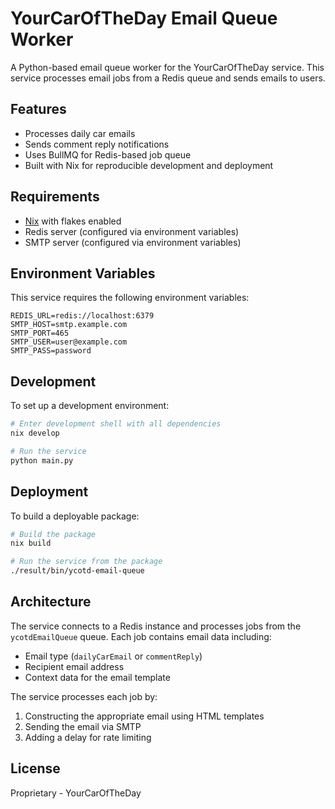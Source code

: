 # YourCarOfTheDay Email Queue Worker

A Python-based email queue worker for the YourCarOfTheDay service. This service processes email jobs from a Redis queue and sends emails to users.

## Features

- Processes daily car emails
- Sends comment reply notifications
- Uses BullMQ for Redis-based job queue
- Built with Nix for reproducible development and deployment

## Requirements

- [Nix](https://nixos.org/download.html) with flakes enabled
- Redis server (configured via environment variables)
- SMTP server (configured via environment variables)

## Environment Variables

This service requires the following environment variables:

```
REDIS_URL=redis://localhost:6379
SMTP_HOST=smtp.example.com
SMTP_PORT=465
SMTP_USER=user@example.com
SMTP_PASS=password
```

## Development

To set up a development environment:

```bash
# Enter development shell with all dependencies
nix develop

# Run the service
python main.py
```

## Deployment

To build a deployable package:

```bash
# Build the package
nix build

# Run the service from the package
./result/bin/ycotd-email-queue
```

## Architecture

The service connects to a Redis instance and processes jobs from the `ycotdEmailQueue` queue. Each job contains email data including:

- Email type (`dailyCarEmail` or `commentReply`)
- Recipient email address
- Context data for the email template

The service processes each job by:
1. Constructing the appropriate email using HTML templates
2. Sending the email via SMTP
3. Adding a delay for rate limiting

## License

Proprietary - YourCarOfTheDay
